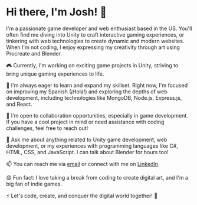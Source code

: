# Hi there, I'm Josh! 👋

I'm a passionate game developer and web enthusiast based in the US. You'll often find me diving into Unity to craft interactive gaming experiences, or tinkering with web technologies to create dynamic and modern websites. When I'm not coding, I enjoy expressing my creativity through art using Procreate and Blender.

🎮 Currently, I'm working on exciting game projects in Unity, striving to bring unique gaming experiences to life.

🌱 I'm always eager to learn and expand my skillset. Right now, I'm focused on improving my Spanish (¡Hola!) and exploring the depths of web development, including technologies like MongoDB, Node.js, Express.js, and React.

🤝 I'm open to collaboration opportunities, especially in game development. If you have a cool project in mind or need assistance with coding challenges, feel free to reach out!

💬 Ask me about anything related to Unity game development, web development, or my experiences with programming languages like C#, HTML, CSS, and JavaScript. I can talk about Blender for hours too!

📫 You can reach me via [email](mailto:your.email@example.com) or connect with me on [LinkedIn](https://www.linkedin.com/in/yourlinkedinprofile/).

😄 Fun fact: I love taking a break from coding to create digital art, and I'm a big fan of indie games.

⚡ Let's code, create, and conquer the digital world together! 🚀
